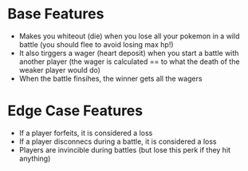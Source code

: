 # Base Features
* Makes you whiteout (die) when you lose all your pokemon in a wild battle (you should flee to avoid losing max hp!)
* It also tirggers a wager (heart deposit) when you start a battle with another player (the wager is calculated == to what the death of the weaker player would do)
* When the battle finsihes, the winner gets all the wagers
# Edge Case Features
* If a player forfeits, it is considered a loss
* If a player disconnecs during a battle, it is considered a loss
* Players are invincible during battles (but lose this perk if they hit anything)
